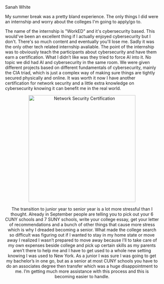 Sanah White


My summer break was a pretty bland experience. The only things I did were an internship and worry about the colleges I'm going to apply/go to. 

The name of the internship is "WorkED" and it's cybersecurity based. This would've been an excellent thing if I actually enjoyed cybersecurity but I don't. There's so much content and eventually you'll lose me. Sadly it was the only other tech related internship avaliable. The point of the internship  was to obviously teach the participants about cybersecurity and have them earn a certification. What I didn’t like was they tried to force AI into it. No topic we did had AI and cybersecurity in the same room. We were given different projects based on different fundamentals of cybersecurity, mainly the CIA triad, which is just a complex way of making sure things are tightly secured physically and online. It was worth it now I have another certification for network security and a little extra knowledge on cybersecurity knowing it can benefit me in the real world.

<center>
<img src="/blog/images/Cert69381959220.jpg" alt= "Network Security Certification" width="350">
<center>

The transition to junior year to senior year is a lot more stressful than I thought. Already in September people are telling you to pick out your 6 CUNY schools and 7 SUNY schools, write your college essay, get your letter of recommendations and a bunch of other things that cause more stress which is why I dreaded becoming a senior. What made the college search so difficult was figuring out if I wanted to stay in my home state or move away I realized I wasn’t prepared to move away because I’ll to take care of my own expenses beside college and pick up certain skills as my parents aren’t there to help me and I have to get used to a whole new setting knowing I was used to New York. As a junior I was sure I was going to get my bachelor’s in one go, but as a senior at most CUNY schools you have to do an associates degree then transfer which was a huge disappointment to me. I’m getting much more assistance with this process and this is becoming easier to handle.





